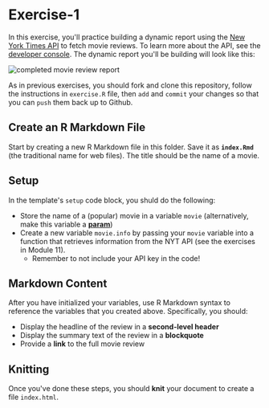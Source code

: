 # Exercise-1
In this exercise, you'll practice building a dynamic report using the [New York Times API](https://developer.nytimes.com/) to fetch movie reviews. To learn more about the API, see the [developer console](https://developer.nytimes.com/movie_reviews_v2.json). The dynamic report you'll be building will look like this:

![completed movie review report](img/completed.png)

As in previous exercises, you should fork and clone this repository, follow the instructions in `exercise.R` file, then `add` and `commit` your changes so that you can `push` them back up to Github.

## Create an R Markdown File
Start by creating a new R Markdown file in this folder. Save it as **`index.Rmd`** (the traditional name for web files). The title should be the name of a movie.


## Setup
In the template's `setup` code block, you shuld do the following:
- Store the name of a (popular) movie in a variable `movie` (alternatively, make this variable a [**param**](http://rmarkdown.rstudio.com/developer_parameterized_reports.html))
- Create a new variable `movie.info` by passing your `movie` variable into a function that retrieves information from the NYT API (see the exercises in Module 11).
  - Remember to not include your API key in the code!

## Markdown Content
After you have initialized your variables, use R Markdown syntax to reference the variables that you created above. Specifically, you should:

- Display the headline of the review in a **second-level header**
- Display the summary text of the review in a **blockquote**
- Provide a **link** to the full movie review

## Knitting
Once you've done these steps, you should **knit** your document to create a file `index.html`.
